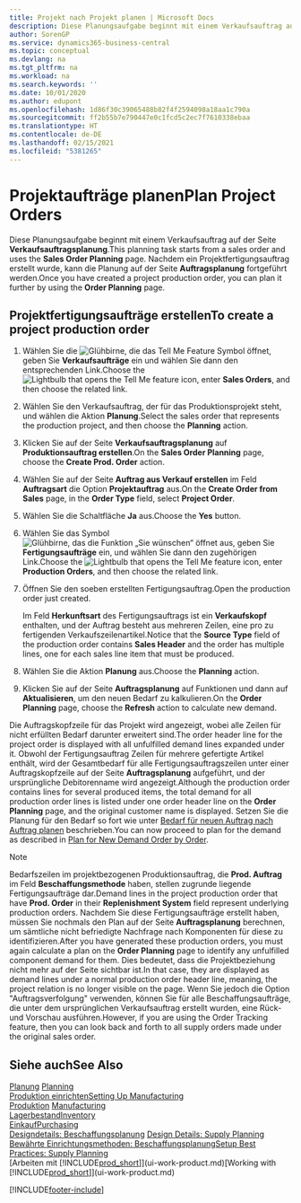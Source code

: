 ```yaml
---
title: Projekt nach Projekt planen | Microsoft Docs
description: Diese Planungsaufgabe beginnt mit einem Verkaufsauftrag auf der Seite **Verkaufsauftragsplanung**. Nachdem ein Projektfertigungsauftrag erstellt wurde, kann die Planung auf der Seite **Auftragsplanung** fortgeführt werden.
author: SorenGP
ms.service: dynamics365-business-central
ms.topic: conceptual
ms.devlang: na
ms.tgt_pltfrm: na
ms.workload: na
ms.search.keywords: ''
ms.date: 10/01/2020
ms.author: edupont
ms.openlocfilehash: 1d86f30c39065488b82f4f2594098a18aa1c790a
ms.sourcegitcommit: ff2b55b7e790447e0c1fcd5c2ec7f7610338ebaa
ms.translationtype: HT
ms.contentlocale: de-DE
ms.lasthandoff: 02/15/2021
ms.locfileid: "5381265"
---
```

# <a name="plan-project-orders"></a><span data-ttu-id="b34dc-104">Projektaufträge planen</span><span class="sxs-lookup"><span data-stu-id="b34dc-104">Plan Project Orders</span></span>
<span data-ttu-id="b34dc-105">Diese Planungsaufgabe beginnt mit einem Verkaufsauftrag auf der Seite **Verkaufsauftragsplanung**.</span><span class="sxs-lookup"><span data-stu-id="b34dc-105">This planning task starts from a sales order and uses the **Sales Order Planning** page.</span></span> <span data-ttu-id="b34dc-106">Nachdem ein Projektfertigungsauftrag erstellt wurde, kann die Planung auf der Seite **Auftragsplanung** fortgeführt werden.</span><span class="sxs-lookup"><span data-stu-id="b34dc-106">Once you have created a project production order, you can plan it further by using the **Order Planning** page.</span></span>  

## <a name="to-create-a-project-production-order"></a><span data-ttu-id="b34dc-107">Projektfertigungsaufträge erstellen</span><span class="sxs-lookup"><span data-stu-id="b34dc-107">To create a project production order</span></span>  

1.  <span data-ttu-id="b34dc-108">Wählen Sie die ![Glühbirne, die das Tell Me Feature](media/ui-search/search_small.png "Was möchten Sie tun?") Symbol öffnet, geben Sie **Verkaufsaufträge** ein und wählen Sie dann den entsprechenden Link.</span><span class="sxs-lookup"><span data-stu-id="b34dc-108">Choose the ![Lightbulb that opens the Tell Me feature](media/ui-search/search_small.png "Tell me what you want to do") icon, enter **Sales Orders**, and then choose the related link.</span></span>  
2.  <span data-ttu-id="b34dc-109">Wählen Sie den Verkaufsauftrag, der für das Produktionsprojekt steht, und wählen die Aktion **Planung**.</span><span class="sxs-lookup"><span data-stu-id="b34dc-109">Select the sales order that represents the production project, and then choose the **Planning** action.</span></span>  
4.  <span data-ttu-id="b34dc-110">Klicken Sie auf der Seite **Verkaufsauftragsplanung** auf **Produktionsauftrag erstellen**.</span><span class="sxs-lookup"><span data-stu-id="b34dc-110">On the **Sales Order Planning** page, choose  the **Create Prod. Order** action.</span></span>  
5.  <span data-ttu-id="b34dc-111">Wählen Sie auf der Seite **Auftrag aus Verkauf erstellen** im Feld **Auftragsart** die Option **Projektauftrag** aus.</span><span class="sxs-lookup"><span data-stu-id="b34dc-111">On the **Create Order from Sales** page, in the **Order Type** field, select **Project Order**.</span></span>  
6.  <span data-ttu-id="b34dc-112">Wählen Sie die Schaltfläche **Ja** aus.</span><span class="sxs-lookup"><span data-stu-id="b34dc-112">Choose the **Yes** button.</span></span>  
7.  <span data-ttu-id="b34dc-113">Wählen Sie das Symbol ![Glühbirne, das die Funktion „Sie wünschen“ öffnet](media/ui-search/search_small.png "Was möchten Sie tun?") aus, geben Sie **Fertigungsaufträge** ein, und wählen Sie dann den zugehörigen Link.</span><span class="sxs-lookup"><span data-stu-id="b34dc-113">Choose the ![Lightbulb that opens the Tell Me feature](media/ui-search/search_small.png "Tell me what you want to do") icon, enter **Production Orders**, and then choose the related link.</span></span>
8. <span data-ttu-id="b34dc-114">Öffnen Sie den soeben erstellten Fertigungsauftrag.</span><span class="sxs-lookup"><span data-stu-id="b34dc-114">Open the production order just created.</span></span>  

    <span data-ttu-id="b34dc-115">Im Feld **Herkunftsart** des Fertigungsauftrags ist ein **Verkaufskopf** enthalten, und der Auftrag besteht aus mehreren Zeilen, eine pro zu fertigenden Verkaufszeilenartikel.</span><span class="sxs-lookup"><span data-stu-id="b34dc-115">Notice that the **Source Type** field of the production order contains **Sales Header** and the order has multiple lines, one for each sales line item that must be produced.</span></span>  
9. <span data-ttu-id="b34dc-116">Wählen Sie die Aktion **Planung** aus.</span><span class="sxs-lookup"><span data-stu-id="b34dc-116">Choose the **Planning** action.</span></span>
10. <span data-ttu-id="b34dc-117">Klicken Sie auf der Seite **Auftragsplanung** auf Funktionen und dann auf **Aktualisieren**, um den neuen Bedarf zu kalkulieren.</span><span class="sxs-lookup"><span data-stu-id="b34dc-117">On the **Order Planning** page, choose the **Refresh** action to calculate new demand.</span></span>  

<span data-ttu-id="b34dc-118">Die Auftragskopfzeile für das Projekt wird angezeigt, wobei alle Zeilen für nicht erfüllten Bedarf darunter erweitert sind.</span><span class="sxs-lookup"><span data-stu-id="b34dc-118">The order header line for the project order is displayed with all unfulfilled demand lines expanded under it.</span></span> <span data-ttu-id="b34dc-119">Obwohl der Fertigungsauftrag Zeilen für mehrere gefertigte Artikel enthält, wird der Gesamtbedarf für alle Fertigungsauftragszeilen unter einer Auftragskopfzeile auf der Seite **Auftragsplanung** aufgeführt, und der ursprüngliche Debitorenname wird angezeigt.</span><span class="sxs-lookup"><span data-stu-id="b34dc-119">Although the production order contains lines for several produced items, the total demand for all production order lines is listed under one order header line on the **Order Planning** page, and the original customer name is displayed.</span></span> <span data-ttu-id="b34dc-120">Setzen Sie die Planung für den Bedarf so fort wie unter [Bedarf für neuen Auftrag nach Auftrag planen](production-how-to-plan-for-new-demand.md) beschrieben.</span><span class="sxs-lookup"><span data-stu-id="b34dc-120">You can now proceed to plan for the demand as described in [Plan for New Demand Order by Order](production-how-to-plan-for-new-demand.md).</span></span>  

> [!NOTE]  
>  <span data-ttu-id="b34dc-121">Bedarfszeilen im projektbezogenen Produktionsauftrag, die **Prod. Auftrag** im Feld **Beschaffungsmethode** haben, stellen zugrunde liegende Fertigungsaufträge dar.</span><span class="sxs-lookup"><span data-stu-id="b34dc-121">Demand lines in the project production order that have **Prod. Order** in their **Replenishment System** field represent underlying production orders.</span></span> <span data-ttu-id="b34dc-122">Nachdem Sie diese Fertigungsaufträge erstellt haben, müssen Sie nochmals den Plan auf der Seite **Auftragsplanung** berechnen, um sämtliche nicht befriedigte Nachfrage nach Komponenten für diese zu identifizieren.</span><span class="sxs-lookup"><span data-stu-id="b34dc-122">After you have generated these production orders, you must again calculate a plan on the **Order Planning** page to identify any unfulfilled component demand for them.</span></span> <span data-ttu-id="b34dc-123">Dies bedeutet, dass die Projektbeziehung nicht mehr auf der Seite sichtbar ist.</span><span class="sxs-lookup"><span data-stu-id="b34dc-123">In that case, they are displayed as demand lines under a normal production order header line, meaning, the project relation is no longer visible on the page.</span></span> <span data-ttu-id="b34dc-124">Wenn Sie jedoch die Option "Auftragsverfolgung" verwenden, können Sie für alle Beschaffungsaufträge, die unter dem ursprünglichen Verkaufsauftrag erstellt wurden, eine Rück- und Vorschau ausführen.</span><span class="sxs-lookup"><span data-stu-id="b34dc-124">However, if you are using the Order Tracking feature, then you can look back and forth to all supply orders made under the original sales order.</span></span>  

## <a name="see-also"></a><span data-ttu-id="b34dc-125">Siehe auch</span><span class="sxs-lookup"><span data-stu-id="b34dc-125">See Also</span></span>
<span data-ttu-id="b34dc-126">[Planung](production-planning.md) </span><span class="sxs-lookup"><span data-stu-id="b34dc-126">[Planning](production-planning.md) </span></span>  
[<span data-ttu-id="b34dc-127">Produktion einrichten</span><span class="sxs-lookup"><span data-stu-id="b34dc-127">Setting Up Manufacturing</span></span>](production-configure-production-processes.md)  
<span data-ttu-id="b34dc-128">[Produktion](production-manage-manufacturing.md)  </span><span class="sxs-lookup"><span data-stu-id="b34dc-128">[Manufacturing](production-manage-manufacturing.md)  </span></span>  
[<span data-ttu-id="b34dc-129">Lagerbestand</span><span class="sxs-lookup"><span data-stu-id="b34dc-129">Inventory</span></span>](inventory-manage-inventory.md)  
[<span data-ttu-id="b34dc-130">Einkauf</span><span class="sxs-lookup"><span data-stu-id="b34dc-130">Purchasing</span></span>](purchasing-manage-purchasing.md)  
<span data-ttu-id="b34dc-131">[Designdetails: Beschaffungsplanung](design-details-supply-planning.md) </span><span class="sxs-lookup"><span data-stu-id="b34dc-131">[Design Details: Supply Planning](design-details-supply-planning.md) </span></span>  
[<span data-ttu-id="b34dc-132">Bewährte Einrichtungsmethoden: Beschaffungsplanung</span><span class="sxs-lookup"><span data-stu-id="b34dc-132">Setup Best Practices: Supply Planning</span></span>](setup-best-practices-supply-planning.md)  
<span data-ttu-id="b34dc-133">[Arbeiten mit [!INCLUDE[prod_short](includes/prod_short.md)]](ui-work-product.md)</span><span class="sxs-lookup"><span data-stu-id="b34dc-133">[Working with [!INCLUDE[prod_short](includes/prod_short.md)]](ui-work-product.md)</span></span>


[!INCLUDE[footer-include](includes/footer-banner.md)]